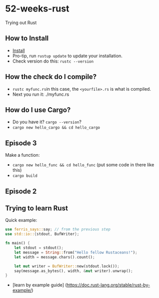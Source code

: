 # 52-weeks-rust
Trying out Rust

## How to Install

* [Install](https://doc.rust-lang.org/book/ch01-01-installation.html)
* Pro-tip, run `rustup update` to update your installation.
* Check version do this: `rustc --version`

## How the check do I compile?

* `rustc myfunc.rs`in this case, the `<yourfile>.rs` is what is compiled.
* Next you run it: ./myfunc.rs

## How do I use Cargo?

* Do you have it? `cargo --version`?
* `cargo new hello_cargo && cd hello_cargo`



## Episode 3
Make a function:

* `cargo new hello_func && cd hello_func` (put some code in there like this)
* `cargo build`

## Episode 2
## Trying to learn Rust

Quick example:
``` rust
use ferris_says::say; // from the previous step
use std::io::{stdout, BufWriter};

fn main() {
    let stdout = stdout();
    let message = String::from("Hello fellow Rustaceans!");
    let width = message.chars().count();

    let mut writer = BufWriter::new(stdout.lock());
    say(message.as_bytes(), width, &mut writer).unwrap();
}

```
* [learn by example guide] (https://doc.rust-lang.org/stable/rust-by-example/)

